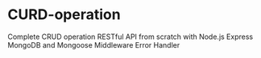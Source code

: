# CURD-operation
Complete CRUD operation 
RESTful API from scratch with Node.js
Express
MongoDB and Mongoose
Middleware
Error Handler
